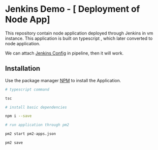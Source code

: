 # Jenkins Demo - [ Deployment of Node App]

This repository contain node application deployed through Jenkins in vm instance.
This application is built on typescript , which later converted to node application.

We can attach [Jenkins Config](https://raw.githubusercontent.com/LalitMohanJoshi/node-app-jenkins/master/Jenkinsfile) in pipeline, then it will work.

## Installation

Use the package manager [NPM](https://www.npmjs.com/) to install the Application.

```bash
# typescript command

tsc

# install basic dependencies

npm i --save

# run application through pm2

pm2 start pm2-apps.json

pm2 save
